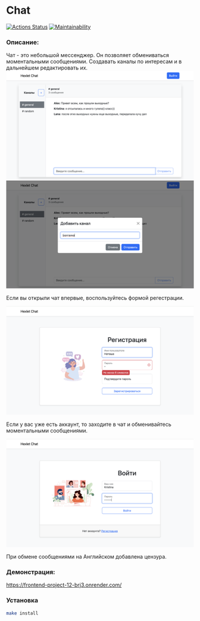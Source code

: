 # Chat
[![Actions Status](https://github.com/natalia-nuikina/frontend-project-12/actions/workflows/hexlet-check.yml/badge.svg)](https://github.com/natalia-nuikina/frontend-project-12/actions)
[![Maintainability](https://api.codeclimate.com/v1/badges/5c2ef9c2aac49010e474/maintainability)](https://codeclimate.com/github/natalia-nuikina/frontend-project-12/maintainability)

### Описание:
Чат - это небольшой мессенджер. Он позволяет обмениваться моментальными сообщениями. Создавать каналы по интересам и в дальнейшем  редактировать их.
![alt text](<./frontend/src/Components/img/Снимок экрана 2024-09-23 в 11.22.11.png>)
![alt text](<./frontend/src/Components/img/Снимок экрана 2024-09-23 в 11.23.21.png>)

Если вы открыли чат впервые, воспользуйтесь формой регестрации.

![alt text](<./frontend/src/Components/img/Снимок экрана 2024-09-23 в 11.26.03.png>)

Если у вас уже есть аккаунт, то заходите в чат и обменивайтесь моментальными сообщениями.

![alt text](<./frontend/src/Components/img/Снимок экрана 2024-09-23 в 11.24.57.png>)

При обмене сообщениями на Английском добавлена цензура.

### Демонстрация:
https://frontend-project-12-brj3.onrender.com/

### Установка

```bash
make install
```
